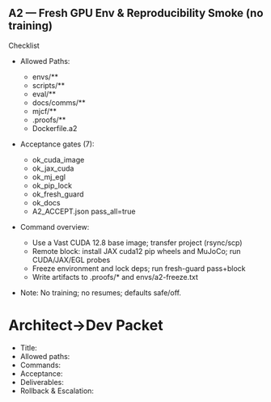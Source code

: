 ## A2 — Fresh GPU Env & Reproducibility Smoke (no training)

Checklist
- Allowed Paths:
  - envs/**
  - scripts/**
  - eval/**
  - docs/comms/**
  - mjcf/**
  - .proofs/**
  - Dockerfile.a2

- Acceptance gates (7):
  - ok_cuda_image
  - ok_jax_cuda
  - ok_mj_egl
  - ok_pip_lock
  - ok_fresh_guard
  - ok_docs
  - A2_ACCEPT.json pass_all=true

- Command overview:
  - Use a Vast CUDA 12.8 base image; transfer project (rsync/scp)
  - Remote block: install JAX cuda12 pip wheels and MuJoCo; run CUDA/JAX/EGL probes
  - Freeze environment and lock deps; run fresh-guard pass+block
  - Write artifacts to .proofs/* and envs/a2-freeze.txt

- Note: No training; no resumes; defaults safe/off.

# Architect→Dev Packet

- Title:
- Allowed paths:
- Commands:
- Acceptance:
- Deliverables:
- Rollback & Escalation:
